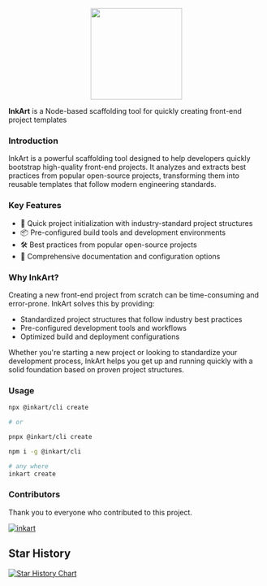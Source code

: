 <p align="center">
  <img src="./public/inkart.png" width="180" height="180"/>
</p>

**InkArt** is a Node-based scaffolding tool for quickly creating front-end project templates

### Introduction

InkArt is a powerful scaffolding tool designed to help developers quickly bootstrap high-quality front-end projects. It analyzes and extracts best practices from popular open-source projects, transforming them into reusable templates that follow modern engineering standards.

### Key Features

- 🚀 Quick project initialization with industry-standard project structures
- 📦 Pre-configured build tools and development environments
- 🛠️ Best practices from popular open-source projects
- 📝 Comprehensive documentation and configuration options

### Why InkArt?

Creating a new front-end project from scratch can be time-consuming and error-prone. InkArt solves this by providing:

- Standardized project structures that follow industry best practices
- Pre-configured development tools and workflows
- Optimized build and deployment configurations

Whether you're starting a new project or looking to standardize your development process, InkArt helps you get up and running quickly with a solid foundation based on proven project structures.

### Usage

```bash
npx @inkart/cli create

# or

pnpx @inkart/cli create
```

```bash
npm i -g @inkart/cli

# any where
inkart create
```

### Contributors

Thank you to everyone who contributed to this project.

[![inkart](https://contrib.rocks/image?repo=inkart-cli/inkart)](https://github.com/inkart-cli/inkart/graphs/contributors)

## Star History

[![Star History Chart](https://api.star-history.com/svg?repos=inkart-cli/inkart&type=Date)](https://www.star-history.com/#inkart-cli/inkart&Date)

